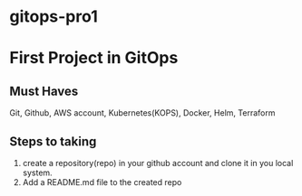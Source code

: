 # gitops-pro1
# First Project in GitOps

## Must Haves
  Git, Github, AWS account, Kubernetes(KOPS), Docker, Helm, Terraform

 ## Steps to taking
  1. create a repository(repo) in your github account and clone it in you local system.
  2. Add a README.md file to the created  repo
